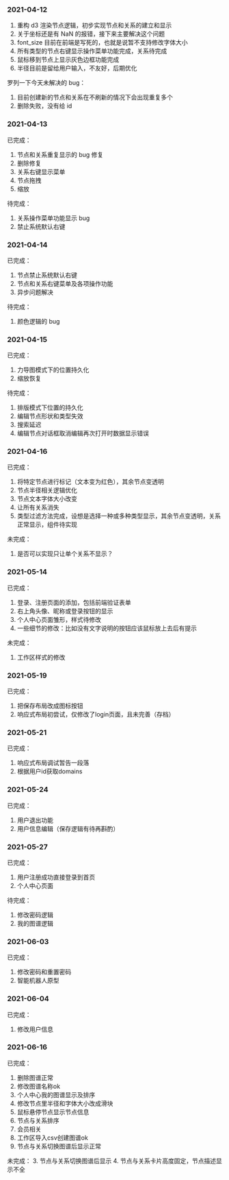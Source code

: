 ### 2021-04-12

1. 重构 d3 渲染节点逻辑，初步实现节点和关系的建立和显示
2. 关于坐标还是有 NaN 的报错，接下来主要解决这个问题
3. font_size 目前在前端是写死的，也就是说暂不支持修改字体大小
4. 所有类型的节点右键显示操作菜单功能完成，关系待完成
5. 鼠标移到节点上显示灰色边框功能完成
6. 半径目前是留给用户输入，不友好，后期优化

罗列一下今天未解决的 bug：

1. 目前创建新的节点和关系在不刷新的情况下会出现重复多个
2. 删除失败，没有给 id



### 2021-04-13

已完成：

1. 节点和关系重复显示的 bug 修复
2. 删除修复
3. 关系右键显示菜单
4. 节点拖拽
5. 缩放



待完成：

1. 关系操作菜单功能显示 bug
2. 禁止系统默认右键





### 2021-04-14

已完成：

1. 节点禁止系统默认右键
2. 节点和关系右键菜单及各项操作功能
3. 异步问题解决



待完成：

1. 颜色逻辑的 bug





### 2021-04-15

已完成：

1. 力导图模式下的位置持久化
2. 缩放恢复



待完成：

1. 排版模式下位置的持久化
2. 编辑节点形状和类型失效
3. 搜索延迟
4. 编辑节点对话框取消编辑再次打开时数据显示错误





### 2021-04-16

已完成：

1. 将特定节点进行标记（文本变为红色），其余节点变透明
2. 节点半径相关逻辑优化
3. 节点文本字体大小改变
4. 让所有关系消失
5. 类型过滤方法完成，设想是选择一种或多种类型显示，其余节点变透明，关系正常显示，组件待实现



未完成：

1. 是否可以实现只让单个关系不显示？

### 2021-05-14

已完成：
1. 登录、注册页面的添加，包括前端验证表单
2. 右上角头像、昵称或登录按钮的显示
3. 个人中心页面雏形，样式待修改
4. 一些细节的修改：比如没有文字说明的按钮应该鼠标放上去后有提示

未完成：
1. 工作区样式的修改

### 2021-05-19
已完成：
1. 把保存布局改成图标按钮
2. 响应式布局初尝试，仅修改了login页面，且未完善（存档）


### 2021-05-21
已完成：
1. 响应式布局调试暂告一段落
2. 根据用户id获取domains


### 2021-05-24
已完成：
1. 用户退出功能
2. 用户信息编辑（保存逻辑有待再斟酌）

### 2021-05-27
已完成：
1. 用户注册成功直接登录到首页
2. 个人中心页面

待完成：
1. 修改密码逻辑
2. 我的图谱逻辑

### 2021-06-03

已完成：

1. 修改密码和重置密码
2. 智能机器人原型

### 2021-06-04

已完成：

1. 修改用户信息

### 2021-06-16
已完成：
1. 删除图谱正常
2. 修改图谱名称ok
3. 个人中心我的图谱显示及排序
4. 修改节点里半径和字体大小改成滑块
5. 鼠标悬停节点显示节点信息
6. 节点与关系排序
7. 会员相关
8. 工作区导入csv创建图谱ok
9. 节点与关系切换图谱后显示正常

未完成：
3. 节点与关系切换图谱后显示
4. 节点与关系卡片高度固定，节点描述显示不全
